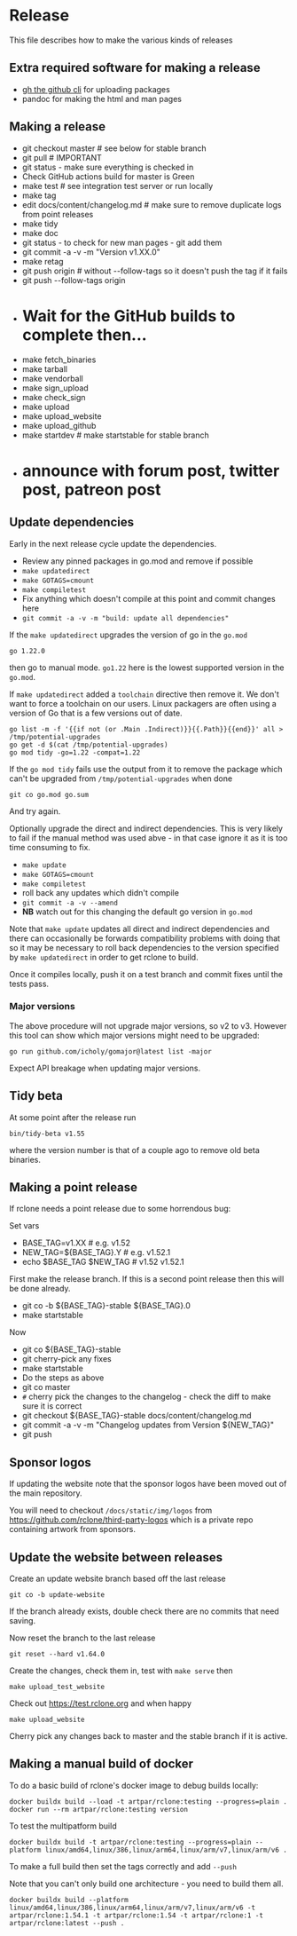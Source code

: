 # Release

This file describes how to make the various kinds of releases

## Extra required software for making a release

  * [gh the github cli](https://github.com/cli/cli) for uploading packages
  * pandoc for making the html and man pages

## Making a release

  * git checkout master # see below for stable branch
  * git pull # IMPORTANT
  * git status - make sure everything is checked in
  * Check GitHub actions build for master is Green
  * make test # see integration test server or run locally
  * make tag
  * edit docs/content/changelog.md # make sure to remove duplicate logs from point releases
  * make tidy
  * make doc
  * git status - to check for new man pages - git add them
  * git commit -a -v -m "Version v1.XX.0"
  * make retag
  * git push origin # without --follow-tags so it doesn't push the tag if it fails
  * git push --follow-tags origin
  * # Wait for the GitHub builds to complete then...
  * make fetch_binaries
  * make tarball
  * make vendorball
  * make sign_upload
  * make check_sign
  * make upload
  * make upload_website
  * make upload_github
  * make startdev # make startstable for stable branch
  * # announce with forum post, twitter post, patreon post

## Update dependencies

Early in the next release cycle update the dependencies.

  * Review any pinned packages in go.mod and remove if possible
  * `make updatedirect`
  * `make GOTAGS=cmount`
  * `make compiletest`
  * Fix anything which doesn't compile at this point and commit changes here
  * `git commit -a -v -m "build: update all dependencies"`

If the `make updatedirect` upgrades the version of go in the `go.mod`

    go 1.22.0
    
then go to manual mode. `go1.22` here is the lowest supported version
in the `go.mod`.

If `make updatedirect` added a `toolchain` directive then remove it.
We don't want to force a toolchain on our users. Linux packagers are
often using a version of Go that is a few versions out of date.

```
go list -m -f '{{if not (or .Main .Indirect)}}{{.Path}}{{end}}' all > /tmp/potential-upgrades
go get -d $(cat /tmp/potential-upgrades)
go mod tidy -go=1.22 -compat=1.22
```

If the `go mod tidy` fails use the output from it to remove the
package which can't be upgraded from `/tmp/potential-upgrades` when
done

```
git co go.mod go.sum
```

And try again.

Optionally upgrade the direct and indirect dependencies. This is very
likely to fail if the manual method was used abve - in that case
ignore it as it is too time consuming to fix.

  * `make update`
  * `make GOTAGS=cmount`
  * `make compiletest`
  * roll back any updates which didn't compile
  * `git commit -a -v --amend`
  * **NB** watch out for this changing the default go version in `go.mod`

Note that `make update` updates all direct and indirect dependencies
and there can occasionally be forwards compatibility problems with
doing that so it may be necessary to roll back dependencies to the
version specified by `make updatedirect` in order to get rclone to
build.

Once it compiles locally, push it on a test branch and commit fixes
until the tests pass.

### Major versions

The above procedure will not upgrade major versions, so v2 to v3.
However this tool can show which major versions might need to be
upgraded:

    go run github.com/icholy/gomajor@latest list -major

Expect API breakage when updating major versions.

## Tidy beta

At some point after the release run

    bin/tidy-beta v1.55

where the version number is that of a couple ago to remove old beta binaries.

## Making a point release

If rclone needs a point release due to some horrendous bug:

Set vars

  * BASE_TAG=v1.XX          # e.g. v1.52
  * NEW_TAG=${BASE_TAG}.Y   # e.g. v1.52.1
  * echo $BASE_TAG $NEW_TAG # v1.52 v1.52.1

First make the release branch.  If this is a second point release then
this will be done already.

  * git co -b ${BASE_TAG}-stable ${BASE_TAG}.0
  * make startstable

Now

  * git co ${BASE_TAG}-stable
  * git cherry-pick any fixes
  * make startstable
  * Do the steps as above
  * git co master
  * `#` cherry pick the changes to the changelog - check the diff to make sure it is correct
  * git checkout ${BASE_TAG}-stable docs/content/changelog.md
  * git commit -a -v -m "Changelog updates from Version ${NEW_TAG}"
  * git push

## Sponsor logos

If updating the website note that the sponsor logos have been moved out of the main repository.

You will need to checkout `/docs/static/img/logos` from https://github.com/rclone/third-party-logos
which is a private repo containing artwork from sponsors.

## Update the website between releases

Create an update website branch based off the last release

    git co -b update-website

If the branch already exists, double check there are no commits that need saving.

Now reset the branch to the last release

    git reset --hard v1.64.0

Create the changes, check them in, test with `make serve` then

    make upload_test_website

Check out https://test.rclone.org and when happy

    make upload_website

Cherry pick any changes back to master and the stable branch if it is active.

## Making a manual build of docker

To do a basic build of rclone's docker image to debug builds locally:

```
docker buildx build --load -t artpar/rclone:testing --progress=plain .
docker run --rm artpar/rclone:testing version
```

To test the multipatform build

```
docker buildx build -t artpar/rclone:testing --progress=plain --platform linux/amd64,linux/386,linux/arm64,linux/arm/v7,linux/arm/v6 .
```

To make a full build then set the tags correctly and add `--push`

Note that you can't only build one architecture - you need to build them all.

```
docker buildx build --platform linux/amd64,linux/386,linux/arm64,linux/arm/v7,linux/arm/v6 -t artpar/rclone:1.54.1 -t artpar/rclone:1.54 -t artpar/rclone:1 -t artpar/rclone:latest --push .
```
